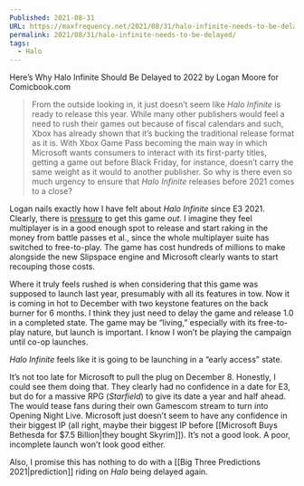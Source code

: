 ```yaml
---
Published: 2021-08-31
URL: https://maxfrequency.net/2021/08/31/halo-infinite-needs-to-be-delayed/
permalink: 2021/08/31/halo-infinite-needs-to-be-delayed/
tags:
  - Halo
---
```

Here’s Why Halo Infinite Should Be Delayed to 2022 by Logan Moore for Comicbook.com

> From the outside looking in, it just doesn’t seem like *Halo Infinite* is ready to release this year. While many other publishers would feel a need to rush their games out because of fiscal calendars and such, Xbox has already shown that it’s bucking the traditional release format as it is. With Xbox Game Pass becoming the main way in which Microsoft wants consumers to interact with its first-party titles, getting a game out before Black Friday, for instance, doesn’t carry the same weight as it would to another publisher. So why is there even so much urgency to ensure that *Halo Infinite* releases before 2021 comes to a close?

Logan nails exactly how I have felt about *Halo Infinite* since E3 2021. Clearly, there is [pressure](https://twitter.com/MaxRoberts143/status/1430638043258572812) to get this game *out*. I imagine they feel multiplayer is in a good enough spot to release and start raking in the money from battle passes et al., since the whole multiplayer suite has switched to free-to-play. The game has cost hundreds of millions to make alongside the new Slipspace engine and Microsoft clearly wants to start recouping those costs.

Where it truly feels rushed is when considering that this game was supposed to launch last year, presumably with all its features in tow. Now it is coming in hot to December with two keystone features on the back burner for 6 months. I think they just need to delay the game and release 1.0 in a completed state. The game may be “living,” especially with its free-to-play nature, but launch is important. I know I won’t be playing the campaign until co-op launches.

*Halo Infinite* feels like it is going to be launching in a “early access” state.

It’s not too late for Microsoft to pull the plug on December 8. Honestly, I could see them doing that. They clearly had no confidence in a date for E3, but do for a massive RPG (*Starfield*) to give its date a year and half ahead. The would tease fans during their own Gamescom stream to turn into Opening Night Live. Microsoft just doesn’t seem to have any confidence in their biggest IP (all right, maybe their biggest IP before [[Microsoft Buys Bethesda for $7.5 Billion|they bought Skyrim]]). It’s not a good look. A poor, incomplete launch won’t look good either.

Also, I promise this has nothing to do with a [[Big Three Predictions 2021|prediction]] riding on *Halo* being delayed again.